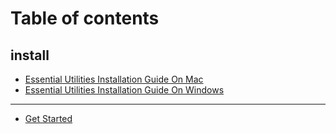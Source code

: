 # Table of contents

## install

* [Essential Utilities Installation Guide On Mac](README.md)
* [Essential Utilities Installation Guide On Windows](install/essential-utilities-installation-guide-on-windows.md)

***

* [Get Started](get-started.md)
